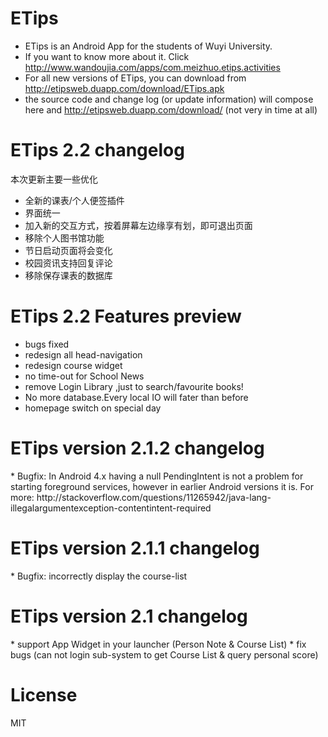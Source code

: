 ETips
=====

* ETips is an Android App for the students of Wuyi University.  
* If you want to know more about it. Click http://www.wandoujia.com/apps/com.meizhuo.etips.activities
* For all new versions of ETips, you can download from http://etipsweb.duapp.com/download/ETips.apk
* the source code and change log (or update information) will compose here and <http://etipsweb.duapp.com/download/>  (not very in time at all)

ETips 2.2 changelog
====
本次更新主要一些优化
* 全新的课表/个人便签插件
* 界面统一
* 加入新的交互方式，按着屏幕左边缘享有划，即可退出页面
* 移除个人图书馆功能
* 节日启动页面将会变化
* 校园资讯支持回复评论
* 移除保存课表的数据库

ETips 2.2 Features preview
=====
* bugs fixed 
* redesign all head-navigation
* redesign course widget  
* no time-out for School News
* remove Login Library ,just to search/favourite books!
* No more database.Every local IO will fater than before
* homepage switch on special day

<H1>ETips version 2.1.2 changelog</H1> 
  * Bugfix:  In Android 4.x having a null PendingIntent is not a problem for starting foreground services, however in earlier Android versions it is.
  For more:
  http://stackoverflow.com/questions/11265942/java-lang-illegalargumentexception-contentintent-required
  
<H1>ETips version 2.1.1 changelog</H1> 
  * Bugfix: incorrectly display the  course-list

<H1>ETips version 2.1 changelog</H1> 
  * support App Widget in your launcher (Person Note &  Course List) 
  * fix bugs (can not login sub-system to get Course List & query personal score) 
  

License
=====
MIT